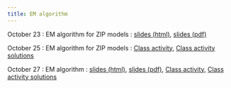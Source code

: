 ```yaml
---
title: EM algorithm
---
```


October 23
: EM algorithm for ZIP models
  : [slides (html)](https://sta712-f23.github.io/slides/lecture_23.html), [slides (pdf)](https://sta712-f23.github.io/slides/lecture_23.pdf)
    
October 25
: EM algorithm for ZIP models
  : [Class activity](https://sta712-f23.github.io/class_activities/ca_lecture_24.html),  [Class activity solutions](https://sta712-f23.github.io/class_activities/ca_lecture_24_solutions.R)
  
October 27
: EM algorithm
  : [slides (html)](https://sta712-f23.github.io/slides/lecture_23.html), [slides (pdf)](https://sta712-f23.github.io/slides/lecture_23.pdf), [Class activity](https://sta712-f23.github.io/class_activities/ca_lecture_25.html),  [Class activity solutions](https://sta712-f23.github.io/class_activities/univariate_gaussian_em.R)